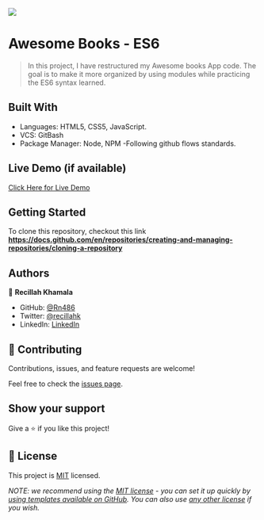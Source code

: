 ![](https://img.shields.io/badge/Microverse-blueviolet)

# Awesome Books - ES6

> In this project, I have restructured my Awesome books App code. The goal is to make it more organized by using modules while practicing the ES6 syntax learned.


## Built With

- Languages: HTML5, CSS5, JavaScript.
- VCS: GitBash
- Package Manager: Node, NPM -Following github flows standards.

## Live Demo (if available)

[Click Here for Live Demo](https://rn486.github.io/Awesome-Books-ES6/)


## Getting Started

To clone this repository, checkout this link **https://docs.github.com/en/repositories/creating-and-managing-repositories/cloning-a-repository**


## Authors

👤 **Recillah Khamala**

- GitHub: [@Rn486](https://github.com/Rn486)
- Twitter: [@recillahk](https://twitter.com/recillahk)
- LinkedIn: [LinkedIn](https://www.linkedin.com/in/recillah-khamala-071151b7/)


## 🤝 Contributing

Contributions, issues, and feature requests are welcome!

Feel free to check the [issues page](https://github.com/Rn486/Awesome-Books-ES6/issues).

## Show your support

Give a ⭐️ if you like this project!


## 📝 License

This project is [MIT](./LICENSE) licensed.

_NOTE: we recommend using the [MIT license](https://choosealicense.com/licenses/mit/) - you can set it up quickly by [using templates available on GitHub](https://docs.github.com/en/communities/setting-up-your-project-for-healthy-contributions/adding-a-license-to-a-repository). You can also use [any other license](https://choosealicense.com/licenses/) if you wish._
